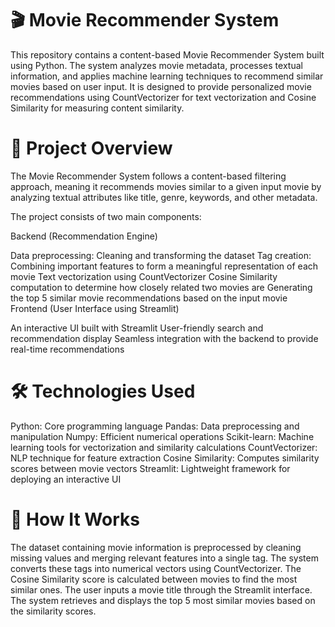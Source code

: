 # 🎬 Movie Recommender System
This repository contains a content-based Movie Recommender System built using Python. The system analyzes movie metadata, processes textual information, and applies machine learning techniques to recommend similar movies based on user input. It is designed to provide personalized movie recommendations using CountVectorizer for text vectorization and Cosine Similarity for measuring content similarity.

# 📌 Project Overview
The Movie Recommender System follows a content-based filtering approach, meaning it recommends movies similar to a given input movie by analyzing textual attributes like title, genre, keywords, and other metadata.

The project consists of two main components:

Backend (Recommendation Engine)

Data preprocessing: Cleaning and transforming the dataset
Tag creation: Combining important features to form a meaningful representation of each movie
Text vectorization using CountVectorizer
Cosine Similarity computation to determine how closely related two movies are
Generating the top 5 similar movie recommendations based on the input movie
Frontend (User Interface using Streamlit)

An interactive UI built with Streamlit
User-friendly search and recommendation display
Seamless integration with the backend to provide real-time recommendations

# 🛠️ Technologies Used
Python: Core programming language
Pandas: Data preprocessing and manipulation
Numpy: Efficient numerical operations
Scikit-learn: Machine learning tools for vectorization and similarity calculations
CountVectorizer: NLP technique for feature extraction
Cosine Similarity: Computes similarity scores between movie vectors
Streamlit: Lightweight framework for deploying an interactive UI

# 🎯 How It Works
The dataset containing movie information is preprocessed by cleaning missing values and merging relevant features into a single tag.
The system converts these tags into numerical vectors using CountVectorizer.
The Cosine Similarity score is calculated between movies to find the most similar ones.
The user inputs a movie title through the Streamlit interface.
The system retrieves and displays the top 5 most similar movies based on the similarity scores.
